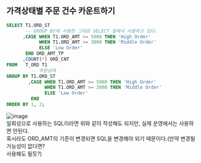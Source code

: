 ## 가격상태별 주문 건수 카운트하기
```sql
SELECT T1.ORD_ST
       -- GROUP BY에 사용한 그대로 SELECT 절에서 사용하고 있다.
      ,CASE WHEN T1.ORD_AMT >= 5000 THEN 'High Order'
            WHEN T1.ORD_AMT >= 3000 THEN 'Middle Order'
            ELSE 'Low Order'
       END ORD_AMT_TP 
      ,COUNT(*) ORD_CNT
FROM   T_ORD T1
         -- 주문상태
GROUP BY T1.ORD_ST
        ,CASE WHEN T1.ORD_AMT >= 5000 THEN 'High Order'
              WHEN T1.ORD_AMT >= 3000 THEN 'Middle Order'
              ELSE 'Low Order'
         END
ORDER BY 1, 2;
```
![image](https://user-images.githubusercontent.com/33191974/146670479-2a06854a-4104-4a05-bb1f-3345aa4d835c.png)  
일회성으로 사용하는 SQL이라면 위와 같이 작성해도 되지만, 실제 운영에서는 사용하면 안된다.   
혹시라도 ORD_AMT의 기준이 변경되면 SQL을 변경해야 되기 때문이다.(만약 변경될 가능성이 없다면?  
사용해도 될듯?)  

